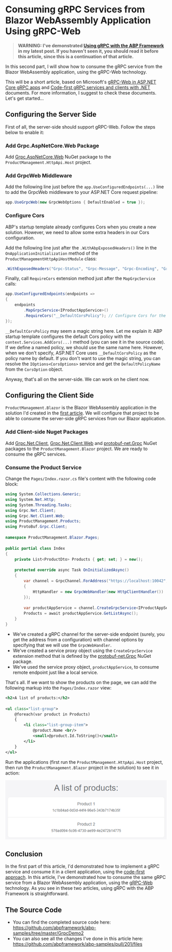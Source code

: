 # Consuming gRPC Services from Blazor WebAssembly Application Using gRPC-Web

> **WARNING: I've demonstrated [Using gRPC with the ABP Framework](https://community.abp.io/posts/using-grpc-with-the-abp-framework-2dgaxzw3) in my latest post. If you haven't seen it, you should read it before this article, since this is a continuation of that article.**

In this second part, I will show how to consume the gRPC service from the Blazor WebAssembly application, using the gRPC-Web technology.

This will be a short article, based on Microsoft's [gRPC-Web in ASP.NET Core gRPC apps](https://learn.microsoft.com/en-us/aspnet/core/grpc/grpcweb) and [Code-first gRPC services and clients with .NET](https://learn.microsoft.com/en-us/aspnet/core/grpc/code-first) documents. For more information, I suggest to check these documents. Let's get started...

## Configuring the Server Side

First of all, the server-side should support gRPC-Web. Follow the steps below to enable it:

### Add Grpc.AspNetCore.Web Package

Add [Grpc.AspNetCore.Web](https://www.nuget.org/packages/Grpc.AspNetCore.Web) NuGet package to the `ProductManagement.HttpApi.Host` project.

### Add GrpcWeb Middleware

Add the following line just before the `app.UseConfiguredEndpoints(...)` line to add the GrpcWeb middleware to your ASP.NET Core request pipeline:

````csharp
app.UseGrpcWeb(new GrpcWebOptions { DefaultEnabled = true });
````

### Configure Cors

ABP's startup template already configures Cors when you create a new solution. However, we need to allow some extra headers in our Cors configuration.

Add the following line just after the `.WithAbpExposedHeaders()` line in the `OnApplicationInitialization` method of the `ProductManagementHttpApiHostModule` class:

````csharp
.WithExposedHeaders("Grpc-Status", "Grpc-Message", "Grpc-Encoding", "Grpc-Accept-Encoding")
````

Finally, call `RequireCors` extension method just after the `MapGrpcService` calls:

````csharp
app.UseConfiguredEndpoints(endpoints =>
{
    endpoints
        .MapGrpcService<IProductAppService>()
        .RequireCors("__DefaultCorsPolicy"); // Configure Cors for the product service
});
````

`__DefaultCorsPolicy` may seem a magic string here. Let me explain it: ABP startup template configures the default Cors policy with the `context.Services.AddCors(...)` method (you can see it in the source code). If we define a named policy, we should use the same name here. However, when we don't specify, ASP.NET Core uses `__DefaultCorsPolicy` as the policy name by default. If you don't want to use the magic string, you can resolve the `IOptions<CorsOptions>` service and get the `DefaultPolicyName` from the `CorsOption` object.

Anyway, that's all on the server-side. We can work on he client now.

## Configuring the Client Side

`ProductManagement.Blazor` is the Blazor WebAssembly application in the solution I'd created in the [first article](https://community.abp.io/posts/using-grpc-with-the-abp-framework-2dgaxzw3). We will configure that project to be able to consume the server-side gRPC services from our Blazor application.

### Add Client-side Nuget Packages

Add [Grpc.Net.Client](https://www.nuget.org/packages/Grpc.Net.Client), [Grpc.Net.Client.Web](https://www.nuget.org/packages/Grpc.Net.Client.Web) and [protobuf-net.Grpc](https://www.nuget.org/packages/protobuf-net.Grpc) NuGet packages to the `ProductManagement.Blazor` project. We are ready to consume the gRPC services.

### Consume the Product Service

Change the `Pages/Index.razor.cs` file's content with the following code block:

````csharp
using System.Collections.Generic;
using System.Net.Http;
using System.Threading.Tasks;
using Grpc.Net.Client;
using Grpc.Net.Client.Web;
using ProductManagement.Products;
using ProtoBuf.Grpc.Client;

namespace ProductManagement.Blazor.Pages;

public partial class Index
{
    private List<ProductDto> Products { get; set; } = new();

    protected override async Task OnInitializedAsync()
    {
        var channel = GrpcChannel.ForAddress("https://localhost:10042", new GrpcChannelOptions
        {
            HttpHandler = new GrpcWebHandler(new HttpClientHandler())
        });

        var productAppService = channel.CreateGrpcService<IProductAppService>();
        Products = await productAppService.GetListAsync();
    }
}
````

* We've created a gRPC channel for the server-side endpoint (surely, you get the address from a configuration) with channel options by specifying that we will use the `GrpcWebHandler`.
* We've created a service proxy object using the `CreateGrpcService` extension method that is defined by the [protobuf-net.Grpc](https://www.nuget.org/packages/protobuf-net.Grpc) NuGet package.
* We've used the service proxy object, `productAppService`, to consume remote endpoint just like a local service.

That's all. If we want to show the products on the page, we can add the following markup into the `Pages/Index.razor` view:

````xml
<h2>A list of products:</h2>

<ul class="list-group">
    @foreach(var product in Products)
    {
        <li class="list-group-item">
            @product.Name <br/>
            <small>@product.Id.ToString()</small>
        </li>
    }
</ul>
````

Run the applications (first run the `ProductManagement.HttpApi.Host` project, then run the `ProductManagement.Blazor` project in the solution) to see it in action:

![blazor-product-list](blazor-product-list.png)

## Conclusion

In the first part of this article, I'd demonstrated how to implement a gRPC service and consume it in a client application, using the [code-first approach](https://docs.microsoft.com/en-us/aspnet/core/grpc/code-first). In this article, I've demonstrated how to consume the same gRPC service from a Blazor WebAssembly application, using the [gRPC-Web](https://learn.microsoft.com/en-us/aspnet/core/grpc/grpcweb) technology. As you see in these two articles, using gRPC with the ABP Framework is straightforward.

## The Source Code 

- You can find the completed source code here: https://github.com/abpframework/abp-samples/tree/master/GrpcDemo2
- You can also see all the changes I've done in this article here: https://github.com/abpframework/abp-samples/pull/201/files